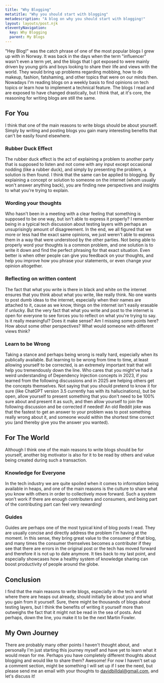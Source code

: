 ```yaml
---
title: "Why Blogging"
metatitle: "Why you should start with blogging"
metadescription: "A blog on why you should start with blogging!"
layout: layouts/post.njk
eleventyNavigation:
  key: Why Blogging
  parent: My Blogs
---
```

"Hey Blog!" was the catch phrase of one of the most popular blogs I grew up with in Norway. It was back in the days when the term "influencer" wasn't even a term yet, and the blogs that I got exposed to were mainly driven by young girls and boys looking to share their life and views with the world. They would bring up problems regarding mobbing, how to do makeup, fashion, fatshaming, and other topics that were on our minds then. Nowadays I'm reading blogs on a weekly basis to find opinions on tech topics or learn how to implement a technical feature. The blogs I read and are exposed to have changed drastically, but I think that, at it's core, the reasoning for writing blogs are still the same.

## For You
I think that one of the main reasons to write blogs should be about yourself. Simply by writing and posting blogs you gain many interesting benefits that can't be easily found elsewhere.

### Rubber Duck Effect
The rubber duck effect is the act of explaining a problem to another party that is supposed to listen and not come with any input except occasional nodding (like a rubber duck), and simply by presenting the problem, a solution is then found. I think that the same can be applied to blogging. By explaining a concept or solution to someone on the internet (whom usually won't answer anything back), you are finding new perspectives and insights to what you're trying to explain.

### Wording your thoughts
Who hasn't been in a meeting with a clear feeling that something is supposed to be one way, but isn't able to express it properly? I remember being in a typical tech discussion about testing layers with perhaps an unsuprisingly amount of disagreement. In the end, we all figured that we more or less had the exact same opinions, we just weren't able to express them in a way that were understood by the other parties. Not being able to properly word your thoughts is a common problem, and one solution is to write it down and find the perfect phrasing for that exact situation. Even better is when other people can give you feedback on your thoughts, and help you improve how you phrase your statements, or even change your opinion altogether.

### Reflecting on written content
The fact that what you write is there in black and white on the internet ensures that you think about what you write, like really think. No one wants to post dumb ideas to the internet, especially when their names are attached to it, cause as we know, things on the internet isn't easily erasable if unlucky. But the very fact that what you write and post to the internet is open for everyone to see forces you to reflect on what you're trying to say. Is it really meaningful? Does it make sense? Am I missing some points here? How about some other perspectives? What would someone with different views think?

### Learn to be Wrong
Taking a stance and perhaps being wrong is really hard, especially when its publically available. But learning to be wrong from time to time, at least allowing yourself to be corrected, is an extremely important trait that will help you tremendously down the line. Who cares that you might've had a weird understanding of Dependency Injection concepts in 2023, if you learned from the following discussions and in 2025 are helping others get the concepts themselves. Not saying that you should pretend to know it for sure (like ChatGPT version 3.5 currently has with its hallucinations), but be open, allow yourself to present something that you don't need to be 100% sure about and present it as such, and then allow yourself to join the following discussion and be corrected if needed! An old Reddit joke was that the fastest to get an answer to your problem was to post something really wrong about it, and someone would within the shortest time correct you (and thereby give you the answer you wanted).

## For The World
Although I think one of the main reasons to write blogs should be for yourself, another big motivator is also for it to be read by others and value being created during such a transaction.

### Knowledge for Everyone
In the tech industry we are quite spoiled when it comes to information being available in heaps, and one of the main reasons is the culture to share what you know with others in order to collectively move forward. Such a system won't work if there are enough contributers and consumers, and being part of the contributing part can feel very rewarding!

### Guides
Guides are perhaps one of the most typical kind of blog posts I read. They are usually concise and directly address the problem I'm having at the moment. In this sense, they bring great value to the consumer of that blog, and many times the consumer themselves becomes a contributer if they see that there are errors in the original post or the tech has moved forward and therefore it is not up to date anymore. It ties back to my last point, and especially showcases how a healthy system of knowledge sharing can boost productivity of people around the globe.

## Conclusion
I find that the main reasons to write blogs, especially in the tech world where there are heaps out already, should initially be about you and what you gain from it yourself. Sure, there might be thousands of blogs about testing layers, but I think the benefits of writing it yourself more than outweighs the fact that it might not be read in the sea of posts. And perhaps, down the line, you make it to be the next Martin Fowler.

## My Own Journey
There are probably many other points I haven't thought about, and personally I'm just starting this journey myself and have yet to learn what it would mean for me. Perhaps you have completely different thoughts about blogging and would like to share them? Awesome! For now I haven't set up a comment section, might be something I will set up if I see the need, but please send me an email with your thoughts to davidbilldal@gmail.com, and let's discuss it!
